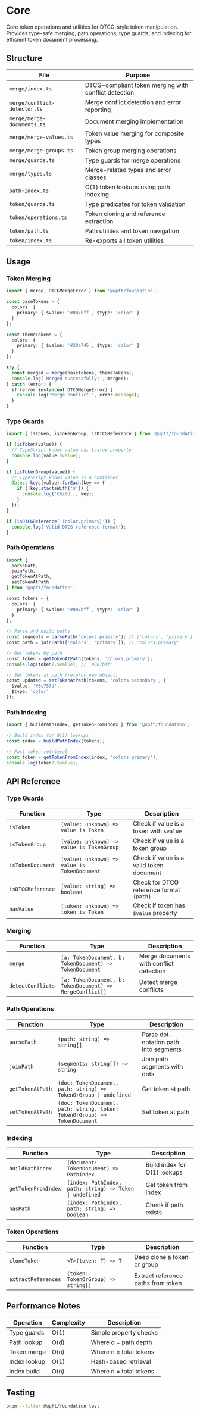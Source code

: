 # Core

Core token operations and utilities for DTCG-style token manipulation. Provides type-safe merging, path operations, type guards, and indexing for efficient token document processing.

## Structure

| File | Purpose |
|------|---------|
| `merge/index.ts` | DTCG-compliant token merging with conflict detection |
| `merge/conflict-detector.ts` | Merge conflict detection and error reporting |
| `merge/merge-documents.ts` | Document merging implementation |
| `merge/merge-values.ts` | Token value merging for composite types |
| `merge/merge-groups.ts` | Token group merging operations |
| `merge/guards.ts` | Type guards for merge operations |
| `merge/types.ts` | Merge-related types and error classes |
| `path-index.ts` | O(1) token lookups using path indexing |
| `token/guards.ts` | Type predicates for token validation |
| `token/operations.ts` | Token cloning and reference extraction |
| `token/path.ts` | Path utilities and token navigation |
| `token/index.ts` | Re-exports all token utilities |

## Usage

### Token Merging

```typescript
import { merge, DTCGMergeError } from '@upft/foundation';

const baseTokens = {
  colors: {
    primary: { $value: '#007bff', $type: 'color' }
  }
};

const themeTokens = {
  colors: {
    primary: { $value: '#28a745', $type: 'color' }
  }
};

try {
  const merged = merge(baseTokens, themeTokens);
  console.log('Merged successfully:', merged);
} catch (error) {
  if (error instanceof DTCGMergeError) {
    console.log('Merge conflict:', error.message);
  }
}
```

### Type Guards

```typescript
import { isToken, isTokenGroup, isDTCGReference } from '@upft/foundation';

if (isToken(value)) {
  // TypeScript knows value has $value property
  console.log(value.$value);
}

if (isTokenGroup(value)) {
  // TypeScript knows value is a container
  Object.keys(value).forEach(key => {
    if (!key.startsWith('$')) {
      console.log('Child:', key);
    }
  });
}

if (isDTCGReference('{color.primary}')) {
  console.log('Valid DTCG reference format');
}
```

### Path Operations

```typescript
import { 
  parsePath, 
  joinPath, 
  getTokenAtPath, 
  setTokenAtPath 
} from '@upft/foundation';

const tokens = {
  colors: {
    primary: { $value: '#007bff', $type: 'color' }
  }
};

// Parse and build paths
const segments = parsePath('colors.primary'); // ['colors', 'primary']
const path = joinPath(['colors', 'primary']); // 'colors.primary'

// Get tokens by path
const token = getTokenAtPath(tokens, 'colors.primary');
console.log(token?.$value); // '#007bff'

// Set tokens at path (returns new object)
const updated = setTokenAtPath(tokens, 'colors.secondary', {
  $value: '#6c757d',
  $type: 'color'
});
```

### Path Indexing

```typescript
import { buildPathIndex, getTokenFromIndex } from '@upft/foundation';

// Build index for O(1) lookups
const index = buildPathIndex(tokens);

// Fast token retrieval
const token = getTokenFromIndex(index, 'colors.primary');
console.log(token?.$value);
```

## API Reference

### Type Guards

| Function | Type | Description |
|----------|------|-------------|
| `isToken` | `(value: unknown) => value is Token` | Check if value is a token with `$value` |
| `isTokenGroup` | `(value: unknown) => value is TokenGroup` | Check if value is a token group |
| `isTokenDocument` | `(value: unknown) => value is TokenDocument` | Check if value is a valid token document |
| `isDTCGReference` | `(value: string) => boolean` | Check for DTCG reference format `{path}` |
| `hasValue` | `(token: unknown) => token is Token` | Check if token has `$value` property |

### Merging

| Function | Type | Description |
|----------|------|-------------|
| `merge` | `(a: TokenDocument, b: TokenDocument) => TokenDocument` | Merge documents with conflict detection |
| `detectConflicts` | `(a: TokenDocument, b: TokenDocument) => MergeConflict[]` | Detect merge conflicts |

### Path Operations

| Function | Type | Description |
|----------|------|-------------|
| `parsePath` | `(path: string) => string[]` | Parse dot-notation path into segments |
| `joinPath` | `(segments: string[]) => string` | Join path segments with dots |
| `getTokenAtPath` | `(doc: TokenDocument, path: string) => TokenOrGroup \| undefined` | Get token at path |
| `setTokenAtPath` | `(doc: TokenDocument, path: string, token: TokenOrGroup) => TokenDocument` | Set token at path |

### Indexing

| Function | Type | Description |
|----------|------|-------------|
| `buildPathIndex` | `(document: TokenDocument) => PathIndex` | Build index for O(1) lookups |
| `getTokenFromIndex` | `(index: PathIndex, path: string) => Token \| undefined` | Get token from index |
| `hasPath` | `(index: PathIndex, path: string) => boolean` | Check if path exists |

### Token Operations

| Function | Type | Description |
|----------|------|-------------|
| `cloneToken` | `<T>(token: T) => T` | Deep clone a token or group |
| `extractReferences` | `(token: TokenOrGroup) => string[]` | Extract reference paths from token |

## Performance Notes

| Operation | Complexity | Description |
|-----------|------------|-------------|
| Type guards | O(1) | Simple property checks |
| Path lookup | O(d) | Where d = path depth |
| Token merge | O(n) | Where n = total tokens |
| Index lookup | O(1) | Hash-based retrieval |
| Index build | O(n) | Where n = total tokens |

## Testing

```bash
pnpm --filter @upft/foundation test
```